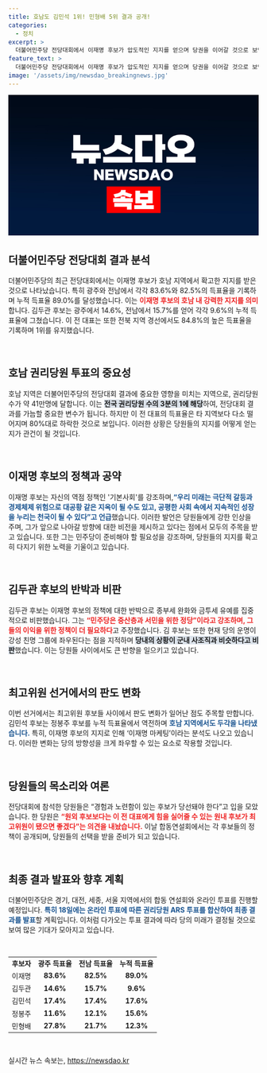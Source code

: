 ```yaml
---
title: 호남도 김민석 1위! 민형배 5위 결과 공개!
categories:
  - 정치
excerpt: >
  더불어민주당 전당대회에서 이재명 후보가 압도적인 지지를 얻으며 당권을 이어갈 것으로 보인다. 하지만 호남에서 나타난 지지율 감소와 김두관 후보의 날카로운 비판이 당 내부의 갈등을 예고하고 있다. 민주당의 운명이 어떻게 흘러갈지 귀추가 주목된다!
feature_text: >
  더불어민주당 전당대회에서 이재명 후보가 압도적인 지지를 얻으며 당권을 이어갈 것으로 보인다. 하지만 호남에서 나타난 지지율 감소와 김두관 후보의 날카로운 비판이 당 내부의 갈등을 예고하고 있다. 민주당의 운명이 어떻게 흘러갈지 귀추가 주목된다!
image: '/assets/img/newsdao_breakingnews.jpg'
---
```


<p><img src="/assets/img/newsdao_breakingnews.jpg" alt="flaretime 속보" /></p>

<h2 data-ke-size="size26">더불어민주당 전당대회 결과 분석</h2>

<p data-ke-size="size16">더불어민주당의 최근 전당대회에서는 이재명 후보가 호남 지역에서 확고한 지지를 받은 것으로 나타났습니다. 특히 광주와 전남에서 각각 83.6%와 82.5%의 득표율을 기록하며 누적 득표율 89.0%를 달성했습니다. 이는 <b><span style="color: #ee2323;">이재명 후보의 호남 내 강력한 지지를 의미</span></b>합니다. 김두관 후보는 광주에서 14.6%, 전남에서 15.7%를 얻어 각각 9.6%의 누적 득표율에 그쳤습니다. 이 전 대표는 또한 전북 지역 경선에서도 84.8%의 높은 득표율을 기록하며 1위를 유지했습니다.</p>

<p data-ke-size="size16">&nbsp;</p>

<h2 data-ke-size="size26">호남 권리당원 투표의 중요성</h2>

<p data-ke-size="size16">호남 지역은 더불어민주당의 전당대회 결과에 중요한 영향을 미치는 지역으로, 권리당원 수가 약 41만명에 달합니다. 이는 <b><span style="background-color: #21538527;">전국 권리당원 수의 3분의 1에 해당</span></b>하여, 전당대회 결과를 가늠할 중요한 변수가 됩니다. 하지만 이 전 대표의 득표율은 타 지역보다 다소 떨어지며 80%대로 하락한 것으로 보입니다. 이러한 상황은 당원들의 지지를 어떻게 얻는지가 관건이 될 것입니다.</p>

<p data-ke-size="size16">&nbsp;</p>

<h2 data-ke-size="size26">이재명 후보의 정책과 공약</h2>

<p data-ke-size="size16">이재명 후보는 자신의 역점 정책인 '기본사회'를 강조하며,<b><span style="color: #1a5490;">“우리 미래는 극단적 갈등과 경제체제 위험으로 대공황 같은 지옥이 될 수도 있고, 공평한 사회 속에서 지속적인 성장을 누리는 천국이 될 수 있다”고 언급</span></b>했습니다. 이러한 발언은 당원들에게 강한 인상을 주며, 그가 앞으로 나아갈 방향에 대한 비전을 제시하고 있다는 점에서 모두의 주목을 받고 있습니다. 또한 그는 민주당이 준비해야 할 필요성을 강조하며, 당원들의 지지를 확고히 다지기 위한 노력을 기울이고 있습니다.</p>

<p data-ke-size="size16">&nbsp;</p>

<h2 data-ke-size="size26">김두관 후보의 반박과 비판</h2>

<p data-ke-size="size16">김두관 후보는 이재명 후보의 정책에 대한 반박으로 종부세 완화와 금투세 유예를 집중적으로 비판했습니다. 그는 <b><span style="color: #ee2323;">“민주당은 중산층과 서민을 위한 정당”이라고 강조하며, 그들의 이익을 위한 정책이 더 필요하다</span></b>고 주장했습니다. 김 후보는 또한 현재 당의 운명이 강성 친명 그룹에 좌우된다는 점을 지적하며 <b><span style="background-color: #21538527;">당내의 상황이 군내 사조직과 비슷하다고 비판</span></b>했습니다. 이는 당원들 사이에서도 큰 반향을 일으키고 있습니다.</p>

<p data-ke-size="size16">&nbsp;</p>

<h2 data-ke-size="size26">최고위원 선거에서의 판도 변화</h2>

<p data-ke-size="size16">이번 선거에서는 최고위원 후보들 사이에서 판도 변화가 일어난 점도 주목할 만합니다. 김민석 후보는 정봉주 후보를 누적 득표율에서 역전하며 <b><span style="color: #1a5490;">호남 지역에서도 두각을 나타냈습니다.</span></b> 특히, 이재명 후보의 지지로 인해 ‘이재명 마케팅’이라는 분석도 나오고 있습니다. 이러한 변화는 당의 방향성을 크게 좌우할 수 있는 요소로 작용할 것입니다.</p>

<p data-ke-size="size16">&nbsp;</p>

<h2 data-ke-size="size26">당원들의 목소리와 여론</h2>

<p data-ke-size="size16">전당대회에 참석한 당원들은 “경험과 노련함이 있는 후보가 당선돼야 한다”고 입을 모았습니다. 한 당원은 <b><span style="color: #ee2323;">“원외 후보보다는 이 전 대표에게 힘을 실어줄 수 있는 원내 후보가 최고위원이 됐으면 좋겠다”는 의견을 내놨습니다.</span></b> 이날 합동연설회에서는 각 후보들의 정책이 공개되며, 당원들의 선택을 받을 준비가 되고 있습니다.</p>

<p data-ke-size="size16">&nbsp;</p>

<h2 data-ke-size="size26">최종 결과 발표와 향후 계획</h2>

<p data-ke-size="size16">더불어민주당은 경기, 대전, 세종, 서울 지역에서의 합동 연설회와 온라인 투표를 진행할 예정입니다. <b><span style="color: #1a5490;">특히 18일에는 온라인 투표에 따른 권리당원 ARS 투표를 합산하여 최종 결과를 발표</span></b>할 계획입니다. 이처럼 다가오는 투표 결과에 따라 당의 미래가 결정될 것으로 보여 많은 기대가 모아지고 있습니다.</p>

<p data-ke-size="size16">&nbsp;</p>

<table style="width:100%; border-collapse:collapse;">
<tr>
<td style="text-align: center; height: 17px;"><b>후보자</b></td>
<td style="text-align: center; height: 17px;"><b>광주 득표율</b></td>
<td style="text-align: center; height: 17px;"><b>전남 득표율</b></td>
<td style="text-align: center; height: 17px;"><b>누적 득표율</b></td>
</tr>
<tr>
<td style="text-align: center; height: 17px;">이재명</td>
<td style="text-align: center; height: 17px;"><b>83.6%</b></td>
<td style="text-align: center; height: 17px;"><b>82.5%</b></td>
<td style="text-align: center; height: 17px;"><b>89.0%</b></td>
</tr>
<tr>
<td style="text-align: center; height: 17px;">김두관</td>
<td style="text-align: center; height: 17px;"><b>14.6%</b></td>
<td style="text-align: center; height: 17px;"><b>15.7%</b></td>
<td style="text-align: center; height: 17px;"><b>9.6%</b></td>
</tr>
<tr>
<td style="text-align: center; height: 17px;">김민석</td>
<td style="text-align: center; height: 17px;"><b>17.4%</b></td>
<td style="text-align: center; height: 17px;"><b>17.4%</b></td>
<td style="text-align: center; height: 17px;"><b>17.6%</b></td>
</tr>
<tr>
<td style="text-align: center; height: 17px;">정봉주</td>
<td style="text-align: center; height: 17px;"><b>11.6%</b></td>
<td style="text-align: center; height: 17px;"><b>12.1%</b></td>
<td style="text-align: center; height: 17px;"><b>15.6%</b></td>
</tr>
<tr>
<td style="text-align: center; height: 17px;">민형배</td>
<td style="text-align: center; height: 17px;"><b>27.8%</b></td>
<td style="text-align: center; height: 17px;"><b>21.7%</b></td>
<td style="text-align: center; height: 17px;"><b>12.3%</b></td>
</tr>
</table>

<p data-ke-size="size16">&nbsp;</p>
실시간 뉴스 속보는, <a href="https://newsdao.kr" rel="dofollow">https://newsdao.kr</a>


